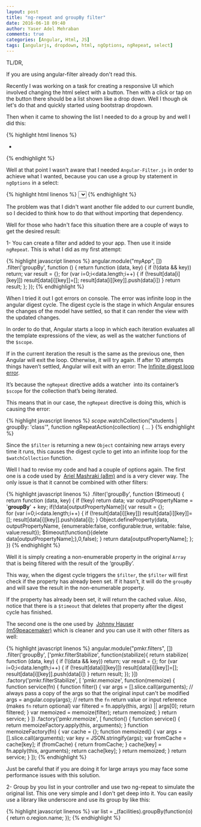 ```yaml
---
layout: post
title: "ng-repeat and groupBy filter"
date: 2016-06-18 09:40
author: Yaser Adel Mehraban
comments: true
categories: [Angular, Html, JS]
tags: [angularjs, dropdown, html, ngOptions, ngRepeat, select]
---
```

TL/DR,

If you are using angular-filter already don't read this.

Recently I was working on a task for creating a responsive UI which involved changing the html select with a button. Then with a click or tap on the button there should be a list shown like a drop down. Well I though ok let's do that and quickly started using bootstrap dropdown.

Then when it came to showing the list I needed to do a group by and well I did this:

{% highlight html linenos %}
<ul>
  <li data-ng-repeat="facility in facilities | groupBy: 'region.name'" ></li>
</ul>
{% endhighlight %}

Well at that point I wasn't aware that I needed `Angular-Filter.js` in order to achieve what I wanted, because you can use a group by statement in `ngOptions` in a select:

{% highlight html linenos %}
<select ng-model="myColor" ng-options="color.name group by color.shade for color in colors">
</select>
{% endhighlight %}

The problem was that I didn't want another file added to our current bundle, so I decided to think how to do that without importing that dependency.

Well for those who hadn't face this situation there are a couple of ways to get the desired result:

1- You can create a filter and added to your app. Then use it inside `ngRepeat`. This is what I did as my first attempt:

{% highlight javascript linenos %}
angular.module("myApp", [])
.filter('groupBy', function () {
    return function (data, key) {
        if (!(data && key)) return;
        var result = {};
        for (var i=0;i<data.length;i++) {
            if (!result[data[i][key]])
                result[data[i][key]]=[];
            result[data[i][key]].push(data[i])
        }
        return result;
    };
});
{% endhighlight %}

When I tried it out I got errors on console. The error was infinite loop in the angular digest cycle. The digest cycle is the stage in which Angular ensures the changes of the model have settled, so that it can render the view with the updated changes. 

In order to do that, Angular starts a loop in which each iteration evaluates all the template expressions of the view, as well as the watcher functions of the `$scope`.

If in the current iteration the result is the same as the previous one, then Angular will exit the loop. Otherwise, it will try again. If after 10 attempts things haven’t settled, Angular will exit with an error: The [Infinite digest loop error](https://docs.angularjs.org/error/$rootScope/infdig).

It’s because the `ngRepeat` directive adds a watcher  into its container’s `$scope` for the collection that’s being iterated. 

This means that in our case, the `ngRepeat` directive is doing this, which is causing the error:

{% highlight javascript linenos %}
$scope.$watchCollection("students | groupBy: 'class'", function ngRepeatAction(collection) 
{
    ...
}
{% endhighlight %}

Since the `$filter` is returning a new `Object` containing new arrays every time it runs, this causes the digest cycle to get into an infinite loop for the `$watchCollection` function.

Well I had to revise my code and had a couple of options again. The first one is a code used by  [Ariel Mashraki (a8m)](https://github.com/a8m) and is a very clever way. The only issue is that it cannot be combined with other filters:

{% highlight javascript linenos %}
.filter('groupBy', function ($timeout) {
    return function (data, key) {
        if (!key) return data;
        var outputPropertyName = '__groupBy__' + key;
        if(!data[outputPropertyName]){
            var result = {};  
            for (var i=0;i&lt;data.length;i++) {
                if (!result[data[i][key]])
                    result[data[i][key]]=[];
                result[data[i][key]].push(data[i]);
            }
            Object.defineProperty(data, outputPropertyName, {enumerable:false, configurable:true, writable: false, value:result});
            $timeout(function(){delete data[outputPropertyName];},0,false);
        }
        return data[outputPropertyName];
    };
})
{% endhighlight %}

Well it is simply creating a non-enumerable property in the original `Array` that is being filtered with the result of the ‘groupBy’. 

This way, when the digest cycle triggers the `$filter`, the `$filter` will first check if the property has already been set. If it hasn’t, it will do the `groupBy` and will save the result in the non-enumerable property.

If the property has already been set, it will return the cached value. Also, notice that there is a `$timeout` that deletes that property after the digest cycle has finished.

The second one is the one used by  [Johnny Hauser (m59peacemaker)](https://github.com/m59peacemaker) which is cleaner and you can use it with other filters as well:

{% highlight javascript linenos %}
angular.module("pmkr.filters", [])
.filter('groupBy', ['pmkr.filterStabilize', function(stabilize){
    return stabilize( function (data, key) {
        if (!(data &amp;&amp; key)) return;
        var result = {};
        for (var i=0;i&lt;data.length;i++) {
            if (!result[data[i][key]])
                result[data[i][key]]=[];
            result[data[i][key]].push(data[i])
        }
        return result;
    });
}])
.factory('pmkr.filterStabilize', [
  'pmkr.memoize',
  function(memoize) {
    function service(fn) {
      function filter() {
        var args = [].slice.call(arguments);
        // always pass a copy of the args so that the original input can't be modified
        args = angular.copy(args);
        // return the `fn` return value or input reference (makes `fn` return optional)
        var filtered = fn.apply(this, args) || args[0];
        return filtered;
      }
      var memoized = memoize(filter);
      return memoized;
    }
    return service;
  }
])
.factory('pmkr.memoize', [
  function() {
    function service() {
      return memoizeFactory.apply(this, arguments);
    }
    function memoizeFactory(fn) {
      var cache = {};
      function memoized() {
        var args = [].slice.call(arguments);
        var key = JSON.stringify(args);
        var fromCache = cache[key];
        if (fromCache) {
          return fromCache;
        }
        cache[key] = fn.apply(this, arguments);
        return cache[key];
      }
      return memoized;
    }
    return service;
  }
]);
{% endhighlight %}

Just be careful that if you are doing it for large arrays you may face some performance issues with this solution.

2- Group by you list in your controller and use two ng-repeat to simulate the original list. This one very simple and I don't get deep into it. You can easily use a library like underscore and use its group by like this:

{% highlight javascript linenos %}
var list = _(facilities).groupBy(function(o) {
    return o.region.name;
});
{% endhighlight %}
